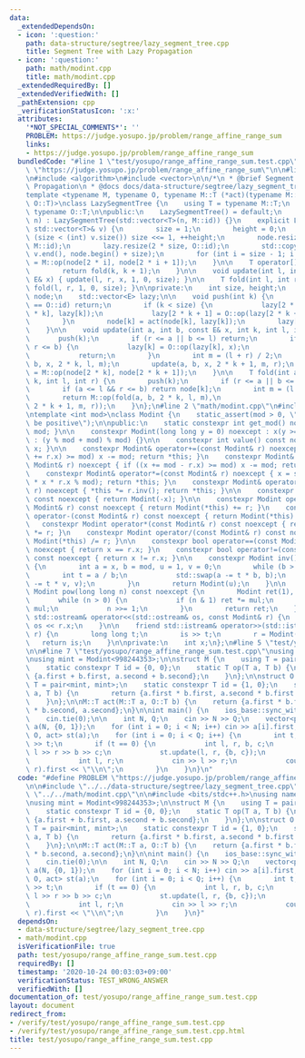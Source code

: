 ```yaml
---
data:
  _extendedDependsOn:
  - icon: ':question:'
    path: data-structure/segtree/lazy_segment_tree.cpp
    title: Segment Tree with Lazy Propagation
  - icon: ':question:'
    path: math/modint.cpp
    title: math/modint.cpp
  _extendedRequiredBy: []
  _extendedVerifiedWith: []
  _pathExtension: cpp
  _verificationStatusIcon: ':x:'
  attributes:
    '*NOT_SPECIAL_COMMENTS*': ''
    PROBLEM: https://judge.yosupo.jp/problem/range_affine_range_sum
    links:
    - https://judge.yosupo.jp/problem/range_affine_range_sum
  bundledCode: "#line 1 \"test/yosupo/range_affine_range_sum.test.cpp\"\n#define PROBLEM\
    \ \"https://judge.yosupo.jp/problem/range_affine_range_sum\"\n\n#line 1 \"data-structure/segtree/lazy_segment_tree.cpp\"\
    \n#include <algorithm>\n#include <vector>\n\n/*\n * @brief Segment Tree with Lazy\
    \ Propagation\n * @docs docs/data-structure/segtree/lazy_segment_tree.md\n */\n\
    template <typename M, typename O, typename M::T (*act)(typename M::T, typename\
    \ O::T)>\nclass LazySegmentTree {\n    using T = typename M::T;\n    using E =\
    \ typename O::T;\n\npublic:\n    LazySegmentTree() = default;\n    explicit LazySegmentTree(int\
    \ n) : LazySegmentTree(std::vector<T>(n, M::id)) {}\n    explicit LazySegmentTree(const\
    \ std::vector<T>& v) {\n        size = 1;\n        height = 0;\n        while\
    \ (size < (int) v.size()) size <<= 1, ++height;\n        node.resize(2 * size,\
    \ M::id);\n        lazy.resize(2 * size, O::id);\n        std::copy(v.begin(),\
    \ v.end(), node.begin() + size);\n        for (int i = size - 1; i > 0; --i) node[i]\
    \ = M::op(node[2 * i], node[2 * i + 1]);\n    }\n\n    T operator[](int k) {\n\
    \        return fold(k, k + 1);\n    }\n\n    void update(int l, int r, const\
    \ E& x) { update(l, r, x, 1, 0, size); }\n\n    T fold(int l, int r) { return\
    \ fold(l, r, 1, 0, size); }\n\nprivate:\n    int size, height;\n    std::vector<T>\
    \ node;\n    std::vector<E> lazy;\n\n    void push(int k) {\n        if (lazy[k]\
    \ == O::id) return;\n        if (k < size) {\n            lazy[2 * k] = O::op(lazy[2\
    \ * k], lazy[k]);\n            lazy[2 * k + 1] = O::op(lazy[2 * k + 1], lazy[k]);\n\
    \        }\n        node[k] = act(node[k], lazy[k]);\n        lazy[k] = O::id;\n\
    \    }\n\n    void update(int a, int b, const E& x, int k, int l, int r) {\n \
    \       push(k);\n        if (r <= a || b <= l) return;\n        if (a <= l &&\
    \ r <= b) {\n            lazy[k] = O::op(lazy[k], x);\n            push(k);\n\
    \            return;\n        }\n        int m = (l + r) / 2;\n        update(a,\
    \ b, x, 2 * k, l, m);\n        update(a, b, x, 2 * k + 1, m, r);\n        node[k]\
    \ = M::op(node[2 * k], node[2 * k + 1]);\n    }\n\n    T fold(int a, int b, int\
    \ k, int l, int r) {\n        push(k);\n        if (r <= a || b <= l) return M::id;\n\
    \        if (a <= l && r <= b) return node[k];\n        int m = (l + r) / 2;\n\
    \        return M::op(fold(a, b, 2 * k, l, m),\n                     fold(a, b,\
    \ 2 * k + 1, m, r));\n    }\n};\n#line 2 \"math/modint.cpp\"\n#include <bits/stdc++.h>\n\
    \ntemplate <int mod>\nclass Modint {\n    static_assert(mod > 0, \"Modulus must\
    \ be positive\");\n\npublic:\n    static constexpr int get_mod() noexcept { return\
    \ mod; }\n\n    constexpr Modint(long long y = 0) noexcept : x(y >= 0 ? y % mod\
    \ : (y % mod + mod) % mod) {}\n\n    constexpr int value() const noexcept { return\
    \ x; }\n\n    constexpr Modint& operator+=(const Modint& r) noexcept { if ((x\
    \ += r.x) >= mod) x -= mod; return *this; }\n    constexpr Modint& operator-=(const\
    \ Modint& r) noexcept { if ((x += mod - r.x) >= mod) x -= mod; return *this; }\n\
    \    constexpr Modint& operator*=(const Modint& r) noexcept { x = static_cast<int>(1LL\
    \ * x * r.x % mod); return *this; }\n    constexpr Modint& operator/=(const Modint&\
    \ r) noexcept { *this *= r.inv(); return *this; }\n\n    constexpr Modint operator-()\
    \ const noexcept { return Modint(-x); }\n\n    constexpr Modint operator+(const\
    \ Modint& r) const noexcept { return Modint(*this) += r; }\n    constexpr Modint\
    \ operator-(const Modint& r) const noexcept { return Modint(*this) -= r; }\n \
    \   constexpr Modint operator*(const Modint& r) const noexcept { return Modint(*this)\
    \ *= r; }\n    constexpr Modint operator/(const Modint& r) const noexcept { return\
    \ Modint(*this) /= r; }\n\n    constexpr bool operator==(const Modint& r) const\
    \ noexcept { return x == r.x; }\n    constexpr bool operator!=(const Modint& r)\
    \ const noexcept { return x != r.x; }\n\n    constexpr Modint inv() const noexcept\
    \ {\n        int a = x, b = mod, u = 1, v = 0;\n        while (b > 0) {\n    \
    \        int t = a / b;\n            std::swap(a -= t * b, b);\n            std::swap(u\
    \ -= t * v, v);\n        }\n        return Modint(u);\n    }\n\n    constexpr\
    \ Modint pow(long long n) const noexcept {\n        Modint ret(1), mul(x);\n \
    \       while (n > 0) {\n            if (n & 1) ret *= mul;\n            mul *=\
    \ mul;\n            n >>= 1;\n        }\n        return ret;\n    }\n\n    friend\
    \ std::ostream& operator<<(std::ostream& os, const Modint& r) {\n        return\
    \ os << r.x;\n    }\n\n    friend std::istream& operator>>(std::istream& is, Modint&\
    \ r) {\n        long long t;\n        is >> t;\n        r = Modint(t);\n     \
    \   return is;\n    }\n\nprivate:\n    int x;\n};\n#line 5 \"test/yosupo/range_affine_range_sum.test.cpp\"\
    \n\n#line 7 \"test/yosupo/range_affine_range_sum.test.cpp\"\nusing namespace std;\n\
    \nusing mint = Modint<998244353>;\n\nstruct M {\n    using T = pair<mint, mint>;\n\
    \    static constexpr T id = {0, 0};\n    static T op(T a, T b) {\n        return\
    \ {a.first + b.first, a.second + b.second};\n    }\n};\n\nstruct O {\n    using\
    \ T = pair<mint, mint>;\n    static constexpr T id = {1, 0};\n    static T op(T\
    \ a, T b) {\n        return {a.first * b.first, a.second * b.first + b.second};\n\
    \    }\n};\n\nM::T act(M::T a, O::T b) {\n    return {a.first * b.first + a.second\
    \ * b.second, a.second};\n}\n\nint main() {\n    ios_base::sync_with_stdio(false);\n\
    \    cin.tie(0);\n\n    int N, Q;\n    cin >> N >> Q;\n    vector<pair<mint, mint>>\
    \ a(N, {0, 1});\n    for (int i = 0; i < N; i++) cin >> a[i].first;\n    LazySegmentTree<M,\
    \ O, act> st(a);\n    for (int i = 0; i < Q; i++) {\n        int t;\n        cin\
    \ >> t;\n        if (t == 0) {\n            int l, r, b, c;\n            cin >>\
    \ l >> r >> b >> c;\n            st.update(l, r, {b, c});\n        } else {\n\
    \            int l, r;\n            cin >> l >> r;\n            cout << st.fold(l,\
    \ r).first << \"\\n\";\n        }\n    }\n}\n"
  code: "#define PROBLEM \"https://judge.yosupo.jp/problem/range_affine_range_sum\"\
    \n\n#include \"../../data-structure/segtree/lazy_segment_tree.cpp\"\n#include\
    \ \"../../math/modint.cpp\"\n\n#include <bits/stdc++.h>\nusing namespace std;\n\
    \nusing mint = Modint<998244353>;\n\nstruct M {\n    using T = pair<mint, mint>;\n\
    \    static constexpr T id = {0, 0};\n    static T op(T a, T b) {\n        return\
    \ {a.first + b.first, a.second + b.second};\n    }\n};\n\nstruct O {\n    using\
    \ T = pair<mint, mint>;\n    static constexpr T id = {1, 0};\n    static T op(T\
    \ a, T b) {\n        return {a.first * b.first, a.second * b.first + b.second};\n\
    \    }\n};\n\nM::T act(M::T a, O::T b) {\n    return {a.first * b.first + a.second\
    \ * b.second, a.second};\n}\n\nint main() {\n    ios_base::sync_with_stdio(false);\n\
    \    cin.tie(0);\n\n    int N, Q;\n    cin >> N >> Q;\n    vector<pair<mint, mint>>\
    \ a(N, {0, 1});\n    for (int i = 0; i < N; i++) cin >> a[i].first;\n    LazySegmentTree<M,\
    \ O, act> st(a);\n    for (int i = 0; i < Q; i++) {\n        int t;\n        cin\
    \ >> t;\n        if (t == 0) {\n            int l, r, b, c;\n            cin >>\
    \ l >> r >> b >> c;\n            st.update(l, r, {b, c});\n        } else {\n\
    \            int l, r;\n            cin >> l >> r;\n            cout << st.fold(l,\
    \ r).first << \"\\n\";\n        }\n    }\n}"
  dependsOn:
  - data-structure/segtree/lazy_segment_tree.cpp
  - math/modint.cpp
  isVerificationFile: true
  path: test/yosupo/range_affine_range_sum.test.cpp
  requiredBy: []
  timestamp: '2020-10-24 00:03:03+09:00'
  verificationStatus: TEST_WRONG_ANSWER
  verifiedWith: []
documentation_of: test/yosupo/range_affine_range_sum.test.cpp
layout: document
redirect_from:
- /verify/test/yosupo/range_affine_range_sum.test.cpp
- /verify/test/yosupo/range_affine_range_sum.test.cpp.html
title: test/yosupo/range_affine_range_sum.test.cpp
---
```

